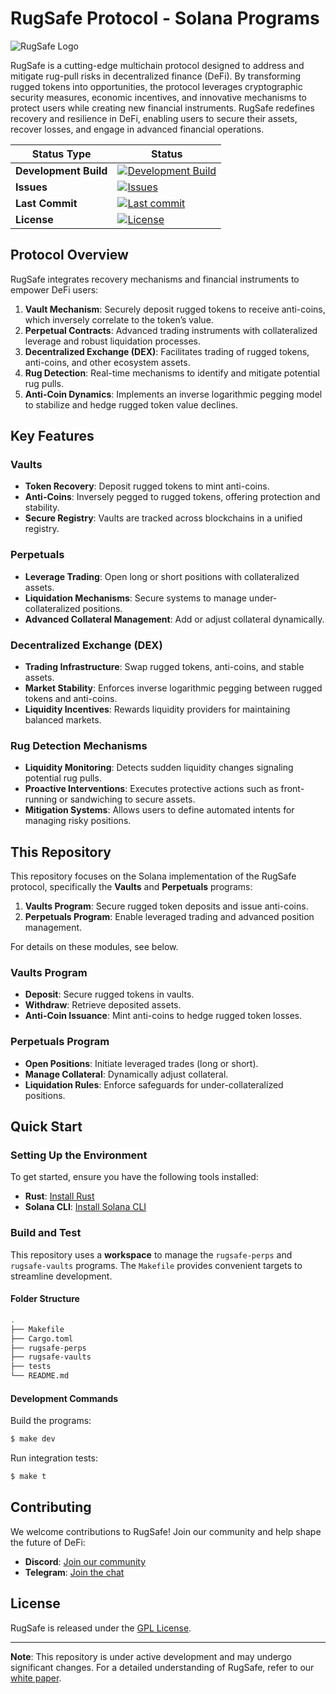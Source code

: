 # RugSafe Protocol - Solana Programs

![RugSafe Logo](https://rugsafe.io/_next/static/media/logo5.7217ba98.png)

RugSafe is a cutting-edge multichain protocol designed to address and mitigate rug-pull risks in decentralized finance (DeFi). By transforming rugged tokens into opportunities, the protocol leverages cryptographic security measures, economic incentives, and innovative mechanisms to protect users while creating new financial instruments. RugSafe redefines recovery and resilience in DeFi, enabling users to secure their assets, recover losses, and engage in advanced financial operations.

| Status Type          | Status                                                                 |
|----------------------|-------------------------------------------------------------------------|
| **Development Build**| [![Development Build](https://github.com/rugsafe/solana-program/actions/workflows/development.yml/badge.svg)](https://github.com/rugsafe/solana-program/actions/workflows/development.yml) |
| **Issues**           | [![Issues](https://img.shields.io/github/issues/rugsafe/solana-program.svg)](https://github.com/rugsafe/solana-program/issues) |
| **Last Commit**      | [![Last commit](https://img.shields.io/github/last-commit/rugsafe/solana-program.svg)](https://github.com/rugsafe/solana-program/commits/main) |
| **License**          | [![License](https://img.shields.io/badge/license-APACHE-blue.svg)](https://github.com/rugsafe/solana-program/blob/main/LICENSE) |

## Protocol Overview

RugSafe integrates recovery mechanisms and financial instruments to empower DeFi users:

1. **Vault Mechanism**: Securely deposit rugged tokens to receive anti-coins, which inversely correlate to the token’s value.
2. **Perpetual Contracts**: Advanced trading instruments with collateralized leverage and robust liquidation processes.
3. **Decentralized Exchange (DEX)**: Facilitates trading of rugged tokens, anti-coins, and other ecosystem assets.
4. **Rug Detection**: Real-time mechanisms to identify and mitigate potential rug pulls.
5. **Anti-Coin Dynamics**: Implements an inverse logarithmic pegging model to stabilize and hedge rugged token value declines.

## Key Features

### Vaults
- **Token Recovery**: Deposit rugged tokens to mint anti-coins.
- **Anti-Coins**: Inversely pegged to rugged tokens, offering protection and stability.
- **Secure Registry**: Vaults are tracked across blockchains in a unified registry.

### Perpetuals
- **Leverage Trading**: Open long or short positions with collateralized assets.
- **Liquidation Mechanisms**: Secure systems to manage under-collateralized positions.
- **Advanced Collateral Management**: Add or adjust collateral dynamically.

### Decentralized Exchange (DEX)
- **Trading Infrastructure**: Swap rugged tokens, anti-coins, and stable assets.
- **Market Stability**: Enforces inverse logarithmic pegging between rugged tokens and anti-coins.
- **Liquidity Incentives**: Rewards liquidity providers for maintaining balanced markets.

### Rug Detection Mechanisms
- **Liquidity Monitoring**: Detects sudden liquidity changes signaling potential rug pulls.
- **Proactive Interventions**: Executes protective actions such as front-running or sandwiching to secure assets.
- **Mitigation Systems**: Allows users to define automated intents for managing risky positions.

## This Repository

This repository focuses on the Solana implementation of the RugSafe protocol, specifically the **Vaults** and **Perpetuals** programs:

1. **Vaults Program**: Secure rugged token deposits and issue anti-coins.
2. **Perpetuals Program**: Enable leveraged trading and advanced position management.

For details on these modules, see below.

### Vaults Program
- **Deposit**: Secure rugged tokens in vaults.
- **Withdraw**: Retrieve deposited assets.
- **Anti-Coin Issuance**: Mint anti-coins to hedge rugged token losses.

### Perpetuals Program
- **Open Positions**: Initiate leveraged trades (long or short).
- **Manage Collateral**: Dynamically adjust collateral.
- **Liquidation Rules**: Enforce safeguards for under-collateralized positions.



## Quick Start

### Setting Up the Environment

To get started, ensure you have the following tools installed:
- **Rust**: [Install Rust](https://www.rust-lang.org/tools/install)
- **Solana CLI**: [Install Solana CLI](https://docs.solana.com/cli/install-solana-cli-tools)

### Build and Test

This repository uses a **workspace** to manage the `rugsafe-perps` and `rugsafe-vaults` programs. The `Makefile` provides convenient targets to streamline development.

#### Folder Structure
```bash
.
├── Makefile
├── Cargo.toml
├── rugsafe-perps
├── rugsafe-vaults
├── tests
└── README.md
```

#### Development Commands

Build the programs:
```bash
$ make dev
```

Run integration tests:
```bash
$ make t
```

## Contributing

We welcome contributions to RugSafe! Join our community and help shape the future of DeFi:
- **Discord**: [Join our community](https://discord.gg/ecMQ2D6nsu)
- **Telegram**: [Join the chat](https://t.me/rugsafe)

## License

RugSafe is released under the [GPL License](LICENSE).

---

**Note**: This repository is under active development and may undergo significant changes. For a detailed understanding of RugSafe, refer to our [white paper](https://rugsafe.io/assets/paper/rugsafe.pdf).
